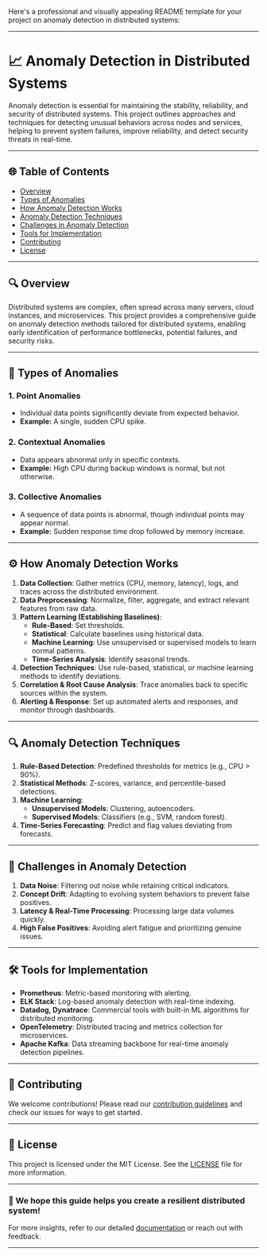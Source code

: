 Here's a professional and visually appealing README template for your project on anomaly detection in distributed systems:

---

# 📈 Anomaly Detection in Distributed Systems

Anomaly detection is essential for maintaining the stability, reliability, and security of distributed systems. This project outlines approaches and techniques for detecting unusual behaviors across nodes and services, helping to prevent system failures, improve reliability, and detect security threats in real-time.

---

## 🌐 Table of Contents
- [Overview](#-overview)
- [Types of Anomalies](#-types-of-anomalies)
- [How Anomaly Detection Works](#-how-anomaly-detection-works)
- [Anomaly Detection Techniques](#-anomaly-detection-techniques)
- [Challenges in Anomaly Detection](#-challenges-in-anomaly-detection)
- [Tools for Implementation](#-tools-for-implementation)
- [Contributing](#-contributing)
- [License](#-license)

---

## 🔍 Overview
Distributed systems are complex, often spread across many servers, cloud instances, and microservices. This project provides a comprehensive guide on anomaly detection methods tailored for distributed systems, enabling early identification of performance bottlenecks, potential failures, and security risks.

---

## 🚨 Types of Anomalies

### 1. **Point Anomalies**
   - Individual data points significantly deviate from expected behavior.
   - **Example:** A single, sudden CPU spike.

### 2. **Contextual Anomalies**
   - Data appears abnormal only in specific contexts.
   - **Example:** High CPU during backup windows is normal, but not otherwise.

### 3. **Collective Anomalies**
   - A sequence of data points is abnormal, though individual points may appear normal.
   - **Example:** Sudden response time drop followed by memory increase.

---

## ⚙️ How Anomaly Detection Works

1. **Data Collection**: Gather metrics (CPU, memory, latency), logs, and traces across the distributed environment.
2. **Data Preprocessing**: Normalize, filter, aggregate, and extract relevant features from raw data.
3. **Pattern Learning (Establishing Baselines)**:
   - **Rule-Based**: Set thresholds.
   - **Statistical**: Calculate baselines using historical data.
   - **Machine Learning**: Use unsupervised or supervised models to learn normal patterns.
   - **Time-Series Analysis**: Identify seasonal trends.
4. **Detection Techniques**: Use rule-based, statistical, or machine learning methods to identify deviations.
5. **Correlation & Root Cause Analysis**: Trace anomalies back to specific sources within the system.
6. **Alerting & Response**: Set up automated alerts and responses, and monitor through dashboards.

---

## 🔍 Anomaly Detection Techniques

1. **Rule-Based Detection**: Predefined thresholds for metrics (e.g., CPU > 90%).
2. **Statistical Methods**: Z-scores, variance, and percentile-based detections.
3. **Machine Learning**:
   - **Unsupervised Models**: Clustering, autoencoders.
   - **Supervised Models**: Classifiers (e.g., SVM, random forest).
4. **Time-Series Forecasting**: Predict and flag values deviating from forecasts.

---

## 🚧 Challenges in Anomaly Detection

1. **Data Noise**: Filtering out noise while retaining critical indicators.
2. **Concept Drift**: Adapting to evolving system behaviors to prevent false positives.
3. **Latency & Real-Time Processing**: Processing large data volumes quickly.
4. **High False Positives**: Avoiding alert fatigue and prioritizing genuine issues.

---

## 🛠 Tools for Implementation

- **Prometheus**: Metric-based monitoring with alerting.
- **ELK Stack**: Log-based anomaly detection with real-time indexing.
- **Datadog, Dynatrace**: Commercial tools with built-in ML algorithms for distributed monitoring.
- **OpenTelemetry**: Distributed tracing and metrics collection for microservices.
- **Apache Kafka**: Data streaming backbone for real-time anomaly detection pipelines.

---

## 🤝 Contributing
We welcome contributions! Please read our [contribution guidelines](CONTRIBUTING.md) and check our issues for ways to get started.

---

## 📜 License
This project is licensed under the MIT License. See the [LICENSE](LICENSE.md) file for more information.

---

### 🌟 We hope this guide helps you create a resilient distributed system!  
For more insights, refer to our detailed [documentation](docs/DOCUMENTATION.md) or reach out with feedback.

--- 

